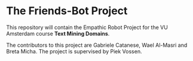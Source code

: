 # The Friends-Bot Project
This repository will contain the Empathic Robot Project for the VU Amsterdam course **Text Mining Domains**.

The contributors to this project are Gabriele Catanese, Wael Al-Masri and Breta Micha.
The project is supervised by Piek Vossen.